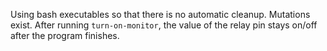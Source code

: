 Using bash executables so that there is no automatic cleanup. Mutations exist. After running `turn-on-monitor`, the value of the relay pin stays on/off after the program finishes.
